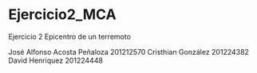 # Ejercicio2_MCA
Ejercicio 2 Epicentro de un terremoto

José Alfonso Acosta Peñaloza 201212570
Cristhian González 201224382
David Henriquez 201224448

